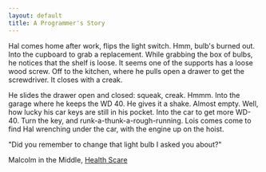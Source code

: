 ```yaml
---
layout: default
title: A Programmer's Story
---
```


Hal comes home after work, flips the light switch. Hmm, bulb's burned out. Into the cupboard to grab a replacement. While grabbing the box of bulbs, he notices that the shelf is loose. It seems one of the supports has a loose wood screw. Off to the kitchen, where he pulls open a drawer to get the screwdriver. It closes with a creak.

He slides the drawer open and closed: squeak, creak. Hmmm. Into the garage where he keeps the WD 40. He gives it a shake. Almost empty. Well, how lucky his car keys are still in his pocket. Into the car to get more WD-40. Turn the key, and runk-a-thunk-a-rough-running. Lois comes come to find Hal wrenching under the car, with the engine up on the hoist.

"Did you remember to change that light bulb I asked you about?"

Malcolm in the Middle, [Health Scare](http://www.imdb.com/title/tt0640340)